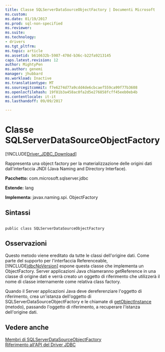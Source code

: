 ```yaml
---
title: Classe SQLServerDataSourceObjectFactory | Documenti Microsoft
ms.custom: 
ms.date: 01/19/2017
ms.prod: sql-non-specified
ms.reviewer: 
ms.suite: 
ms.technology:
- drivers
ms.tgt_pltfrm: 
ms.topic: article
ms.assetid: b616632b-5987-470d-b36c-b22fa9213145
caps.latest.revision: 12
author: MightyPen
ms.author: genemi
manager: jhubbard
ms.workload: Inactive
ms.translationtype: MT
ms.sourcegitcommit: f7e6274d77a9cdd4de6cbcaef559ca99f77b3608
ms.openlocfilehash: 19f81b3a458ac0fa2d5e276858fcff45eeb0eb4b
ms.contentlocale: it-it
ms.lasthandoff: 09/09/2017

---
```

# <a name="sqlserverdatasourceobjectfactory-class"></a>Classe SQLServerDataSourceObjectFactory
[!INCLUDE[Driver_JDBC_Download](../../../includes/driver_jdbc_download.md)]

  Rappresenta una object factory per la materializzazione delle origini dati dall'interfaccia JNDI (Java Naming and Directory Interface).  
  
 **Pacchetto:** com.microsoft.sqlserver.jdbc  
  
 **Estende:** lang  
  
 **Implementa:** javax.naming.spi. ObjectFactory  
  
## <a name="syntax"></a>Sintassi  
  
```  
  
public class SQLServerDataSourceObjectFactory  
```  
  
## <a name="remarks"></a>Osservazioni  
 Questo metodo viene ereditato da tutte le classi dell'origine dati. Come parte del supporto per l'interfaccia Referenceable, [!INCLUDE[jdbcNoVersion](../../../includes/jdbcnoversion_md.md)] espone questa classe che implementa un ObjectFactory. Server applicazioni Java chiameranno getReference in una classe di origine dati e verrà creato un oggetto di riferimento che utilizzerà il nome di classe internamente come relativa class factory.  
  
 Quando il Server applicazioni Java deve dereferenziare l'oggetto di riferimento, crea un'istanza dell'oggetto di SQLServerDataSourceObjectFactory e le chiamate di [getObjectInstance](../../../connect/jdbc/reference/getobjectinstance-method-sqlserverdatasourceobjectfactory.md) (metodo), passando l'oggetto di riferimento, a recuperare l'istanza dell'origine dati.  
  
## <a name="see-also"></a>Vedere anche  
 [Membri di SQLServerDataSourceObjectFactory](../../../connect/jdbc/reference/sqlserverdatasourceobjectfactory-members.md)   
 [Riferimento all'API del Driver JDBC](../../../connect/jdbc/reference/jdbc-driver-api-reference.md)  
  
  

